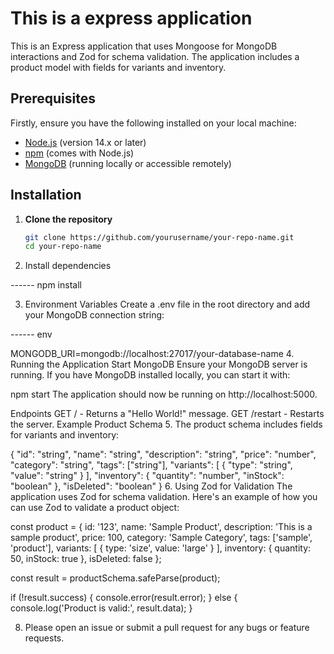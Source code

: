 # This is a express application 

This is an Express application that uses Mongoose for MongoDB interactions and Zod for schema validation. The application includes a product model with fields for variants and inventory.

## Prerequisites

Firstly,  ensure you have the following installed on your local machine:

- [Node.js](https://nodejs.org/) (version 14.x or later)
- [npm](https://www.npmjs.com/) (comes with Node.js)
- [MongoDB](https://www.mongodb.com/) (running locally or accessible remotely)

## Installation

1. **Clone the repository**

   ```sh
   git clone https://github.com/yourusername/your-repo-name.git
   cd your-repo-name

2. Install dependencies

------ npm install

3. Environment Variables
Create a .env file in the root directory and add your MongoDB connection string:

------ env
 
MONGODB_URI=mongodb://localhost:27017/your-database-name
4.  Running the Application
Start MongoDB
Ensure your MongoDB server is running. If you have MongoDB installed locally, you can start it with:

npm start
The application should now be running on http://localhost:5000.

Endpoints
GET / - Returns a "Hello World!" message.
GET /restart - Restarts the server.
Example Product Schema
5. The product schema includes fields for variants and inventory:

{
  "id": "string",
  "name": "string",
  "description": "string",
  "price": "number",
  "category": "string",
  "tags": ["string"],
  "variants": [
    {
      "type": "string",
      "value": "string"
    }
  ],
  "inventory": {
    "quantity": "number",
    "inStock": "boolean"
  },
  "isDeleted": "boolean"
}
6. Using Zod for Validation
The application uses Zod for schema validation. Here's an example of how you can use Zod to validate a product object:

const product = {
  id: '123',
  name: 'Sample Product',
  description: 'This is a sample product',
  price: 100,
  category: 'Sample Category',
  tags: ['sample', 'product'],
  variants: [
    {
      type: 'size',
      value: 'large'
    }
  ],
  inventory: {
    quantity: 50,
    inStock: true
  },
  isDeleted: false
};

const result = productSchema.safeParse(product);

if (!result.success) {
  console.error(result.error);
} else {
  console.log('Product is valid:', result.data);
}

8.  Please open an issue or submit a pull request for any bugs or feature requests.